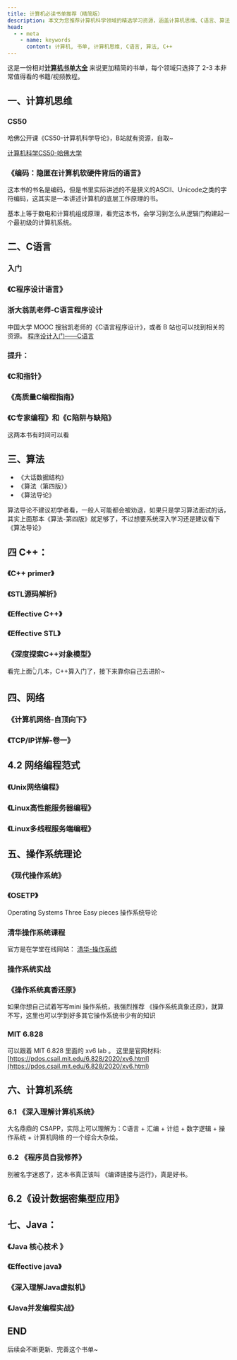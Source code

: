 ```yaml
---
title: 计算机必读书单推荐（精简版）
description: 本文为您推荐计算机科学领域的精选学习资源，涵盖计算机思维、C语言、算法、C++、网络编程和操作系统，旨在帮助您系统学习计算机科学知识。
head:
  - - meta
    - name: keywords
      content: 计算机, 书单, 计算机思维, C语言, 算法, C++
---
```


这是一份相对[**计算机书单大全**](/books/books_for_programmers.html) 来说更加精简的书单，每个领域只选择了 2-3 本非常值得看的书籍/视频教程。

## 一、计算机思维
### CS50

哈佛公开课《CS50-计算机科学导论》，B站就有资源，自取~

[计算机科学CS50-哈佛大学](https://www.bilibili.com/video/BV1Rb411378V/?vd_source=dbac6fa7bb0e0e4d77d2421a5d3792cd)

### 《编码：隐匿在计算机软硬件背后的语言》
这本书的书名是编码，但是书里实际讲述的不是狭义的ASCII、Unicode之类的字符编码，这其实是一本讲述计算机的底层工作原理的书。

基本上等于数电和计算机组成原理，看完这本书，会学习到怎么从逻辑门构建起一个最初级的计算机系统。

## 二、C语言

### 入门
### 《C程序设计语言》

### 浙大翁凯老师-C语言程序设计

中国大学 MOOC 搜翁凯老师的《C语言程序设计》，或者 B 站也可以找到相关的资源。
[程序设计入门——C语言](https://www.icourse163.org/course/zju-199001#/info)

### 提升：
### 《C和指针》
### 《高质量C编程指南》
### 《C专家编程》和《C陷阱与缺陷》

这两本书有时间可以看

## 三、算法
  * 《大话数据结构》
  * 《算法（第四版）》
  * 《算法导论》

算法导论不建议初学者看，一般人可能都会被劝退，如果只是学习算法面试的话，其实上面那本《算法-第四版》就足够了，不过想要系统深入学习还是建议看下《算法导论》

## 四 C++：

### 《C++ primer》
### 《STL源码解析》
### 《Effective C++》
### 《Effective STL》
### 《深度探索C++对象模型》
看完上面👆几本，C++算入门了，接下来靠你自己去进阶~

## 四、网络

### 《计算机网络-自顶向下》
### 《TCP/IP详解-卷一》
## 4.2 网络编程范式
### 《Unix网络编程》
### 《Linux高性能服务器编程》
### 《Linux多线程服务端编程》

## 五、操作系统理论
### 《现代操作系统》
### 《OSETP》

Operating Systems Three Easy pieces 操作系统导论 

### 清华操作系统课程
官方是在学堂在线网站：
[清华-操作系统](https://www.xuetangx.com/course/THU08091000267)

### 操作系统实战

###  《操作系统真香还原》
如果你想自己试着写写mini 操作系统，我强烈推荐 《操作系统真象还原》，就算不写，这里也可以学到好多其它操作系统书少有的知识

### MIT 6.828
可以跟着 MIT 6.828 里面的 xv6 lab 。
这里是官网材料: [https://pdos.csail.mit.edu/6.828/2020/xv6.html](https://pdos.csail.mit.edu/6.828/2020/xv6.html)

## 六、计算机系统

### 6.1 《深入理解计算机系统》
大名鼎鼎的 CSAPP，实际上可以理解为：C语言 + 汇编 + 计组 + 数字逻辑 + 操作系统 + 计算机网络 的一个综合大杂烩。
### 6.2 《程序员自我修养》
别被名字迷惑了，这本书真正该叫 《编译链接与运行》，真是好书。

## 6.2《设计数据密集型应用》

## 七、Java：
### 《Java 核心技术 》
### 《Effective java》
### 《深入理解Java虚拟机》
### 《Java并发编程实战》

## END
后续会不断更新、完善这个书单~